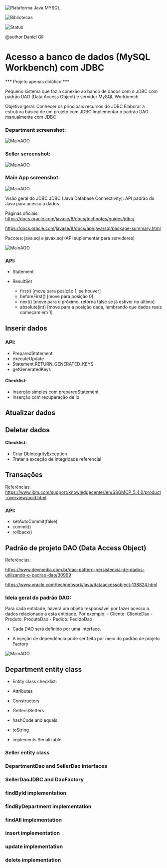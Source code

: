![Plataforma Java MYSQL](https://img.shields.io/badge/Platforms-Java%2C%20MYSQL%20Workbench-blue)  

![Bibliotecas](https://img.shields.io/badge/Libraries-java.sql%2C%20javax.sql-6f42c1)

![Status](https://img.shields.io/badge/status-estável-brightgreen)

@author Daniel Gil 

# Acesso a banco de dados (MySQL Workbench) com JDBC 

*** Projeto apenas didático ***

Pequeno sistema que faz a conexão ao banco de dados com o JDBC com padrão DAO (Data Access Object) e servidor MySQL Workbench.

Objetivo geral: 
Conhecer os principais recursos do JDBC
Elaborar a estrutura básica de um projeto com JDBC 
Implementar o padrão DAO manualmente com JDBC 

### Department screenshot:

![MainAOO](src/Sreenshots/TesteDepartmentDAO.png)

### Seller screenshot:

![MainAOO](src/Sreenshots/TesteSellerDAO.png)

### Main App screenshot:

![MainAOO](src/Sreenshots/MainApp.png)

Visão geral do JDBC 
JDBC (Java Database Connectivity): API padrão do Java para acesso a dados 

Páginas oficiais:  
https://docs.oracle.com/javase/8/docs/technotes/guides/jdbc/ 

https://docs.oracle.com/javase/8/docs/api/java/sql/package-summary.html 

Pacotes: java.sql e javax.sql (API suplementar para servidores)

![MainAOO](src/Sreenshots/JDBC.png)

### API: 

- Statement 
- ResultSet 

	- first() [move para posição 1, se houver] 
	- beforeFirst() [move para posição 0] 
	- next()  [move para o próximo, retorna false se já estiver no último] 
	- absolute(int) [move para a posição dada, lembrando que dados reais começam em 1]

##  Inserir dados

### API: 

- PreparedStatement 
- executeUpdate 
- Statement.RETURN_GENERATED_KEYS 
- getGeneratedKeys 

#### Checklist: 

- Inserção simples com preparedStatement 
- Inserção com recuperação de Id

##  Atualizar dados

##  Deletar dados

#### Checklist: 

- Criar DbIntegrityException 
- Tratar a exceção de integridade referencial

##  Transações

Referências: https://www.ibm.com/support/knowledgecenter/en/SSGMCP_5.4.0/product-overview/acid.html

### API: 
- setAutoCommit(false) 
- commit() 
- rollback() 

## Padrão de projeto DAO (Data Access Object)  

Referências: 

https://www.devmedia.com.br/dao-pattern-persistencia-de-dados-utilizando-o-padrao-dao/30999 

https://www.oracle.com/technetwork/java/dataaccessobject-138824.html 

### Ideia geral do padrão DAO: 

Para cada entidade, haverá um objeto responsável por fazer acesso a dados relacionado a esta 
entidade. Por exemplo: 
	- Cliente: ClienteDao 
	- Produto: ProdutoDao 
	- Pedido: PedidoDao 

- Cada DAO será definido por uma interface. 

- A injeção de dependência pode ser feita por meio do padrão de projeto Factory

![MainAOO](src/Sreenshots/DAO.png)

## Department entity class 

- Entity class checklist: 

- Attributes 

- Constructors 

- Getters/Setters 

- hashCode and equals 

- toString 

- implements Serializable

### Seller entity class 
 
### DepartmentDao and SellerDao interfaces 

### SellerDaoJDBC and DaoFactory

### findById implementation 

### findByDepartment implementation

### findAll implementation

### insert implementation

### update implementation 

### delete implementation